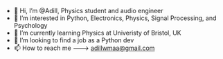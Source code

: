 - 👋 Hi, I’m @Adill, Physics student and audio engineer 
- 👀 I’m interested in Python, Electronics, Physics, Signal Processing, and Psychology
- 🌱 I’m currently learning Physics at Univeristy of Bristol, UK
- 💞️ I’m looking to find a job as a Python dev
- 📫 How to reach me ---> adillwmaa@gmail.com

<!---
Adillwma/Adillwma is a ✨ special ✨ repository because its `README.md` (this file) appears on your GitHub profile.
You can click the Preview link to take a look at your changes.
--->
